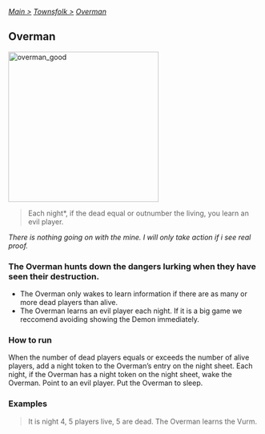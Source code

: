 [*Main >*](https://github.com/PowerofMoll/Mining-Timing---A-fancreation-to-Blood-on-the-Clocktower/blob/main/README.md)
[_Townsfolk >_](https://github.com/PowerofMoll/Mining-Timing---A-fancreation-to-Blood-on-the-Clocktower/blob/main/Townsfolk/README.md)
[_Overman_](https://github.com/PowerofMoll/Mining-Timing---A-fancreation-to-Blood-on-the-Clocktower/blob/main/Townsfolk/Overman/README.md)

## Overman
<img src="https://github.com/user-attachments/assets/4c264bea-e1f3-4273-8e87-9d62f9cf0355" alt="overman_good" width="300" height="300">

> Each night*, if the dead equal or outnumber the living, you learn an evil player.

*There is nothing going on with the mine. I will only take action if i see real proof.*

### The Overman hunts down the dangers lurking when they have seen their destruction.
- The Overman only wakes to learn information if there are as many or more dead players than alive. 
- The Overman learns an evil player each night. If it is a big game we reccomend avoiding showing the Demon immediately.

### How to run
When the number of dead players equals or exceeds the number of alive players, add a night token to the Overman’s entry on the night sheet. Each night, if the Overman has a night token on the night sheet, wake the Overman. Point to an evil player. Put the Overman to sleep.

### Examples
> It is night 4, 5 players live, 5 are dead. The Overman learns the Vurm.

